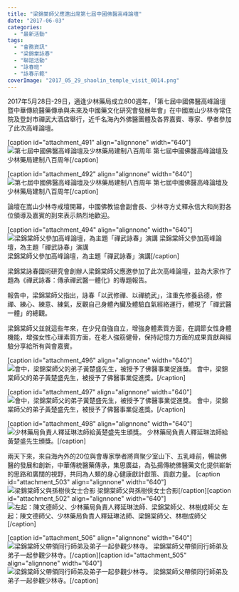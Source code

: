```yaml
---
title: "梁錦棠師父應邀出席第七屆中國佛醫高峰論壇"
date: "2017-06-03"
categories: 
  - "最新活動"
tags: 
  - "會務資訊"
  - "梁錦棠詠春"
  - "聯誼活動"
  - "詠春班"
  - "詠春示範"
coverImage: "2017_05_29_shaolin_temple_visit_0014.png"
---
```


2017年5月28日-29日，適逢少林藥局成立800週年，「第七屆中國佛醫高峰論壇暨中華傳統醫藥傳承與未來及中國藥文化研究會發展年會」在中國嵩山少林寺常住院及登封市禪武大酒店舉行，近千名海內外佛醫團體及各界嘉賓、專家、學者參加了此次高峰論壇。<!--more-->

\[caption id="attachment\_491" align="alignnone" width="640"\]![第七屆中國佛醫高峰論壇及少林藥局建制八百周年](images/2017_05_29_shaolin_temple_visit_0016.png) 第七屆中國佛醫高峰論壇及少林藥局建制八百周年\[/caption\]

\[caption id="attachment\_492" align="alignnone" width="640"\]![第七屆中國佛醫高峰論壇及少林藥局建制八百周年](images/2017_05_29_shaolin_temple_visit_0015.png) 第七屆中國佛醫高峰論壇及少林藥局建制八百周年\[/caption\]

論壇在嵩山少林寺戒壇開幕，中國佛教協會副會長、少林寺方丈釋永信大和尚對各位領導及嘉賓的到來表示熱烈地歡迎。

\[caption id="attachment\_494" align="alignnone" width="640"\]![梁錦棠師父參加高峰論壇，為主題「禪武詠春」演講 梁錦棠師父參加高峰論壇，為主題「禪武詠春」演講](images/2017_05_29_shaolin_temple_visit_0013.png) 梁錦棠師父參加高峰論壇，為主題「禪武詠春」演講\[/caption\]

梁錦棠詠春國術研究會創辦人梁錦棠師父應邀參加了此次高峰論壇，並為大家作了題為《禪武詠春：傳承禪武醫一體化》的專題報告。

報告中，梁錦棠師父指出，詠春「以武修禪、以禪統武」，注重先修養品德，修禪、練心、練意、練氣，反觀自己身體內臟及體驗血氣經絡運行，體現了「禪武醫一體」的總觀。

梁錦棠師父並就這些年來，在少兒自強自立，增強身體素質方面，在調節女性身體機能，增強女性心理素質方面，在老人強筋健骨，保持記憶力方面的成果貢獻與經驗分享給所有與會嘉賓。

\[caption id="attachment\_496" align="alignnone" width="640"\]![會中，梁錦棠師父的弟子黃楚盛先生，被授予了佛醫事業促進獎。](images/2017_05_29_shaolin_temple_visit_0011.png) 會中，梁錦棠師父的弟子黃楚盛先生，被授予了佛醫事業促進獎。\[/caption\]

\[caption id="attachment\_497" align="alignnone" width="640"\]![會中，梁錦棠師父的弟子黃楚盛先生，被授予了佛醫事業促進獎。](images/2017_05_29_shaolin_temple_visit_0010.png) 會中，梁錦棠師父的弟子黃楚盛先生，被授予了佛醫事業促進獎。\[/caption\]

\[caption id="attachment\_498" align="alignnone" width="640"\]![少林藥局負責人釋延琳法師給黃楚盛先生頒獎。   ](images/2017_05_29_shaolin_temple_visit_0009.png) 少林藥局負責人釋延琳法師給黃楚盛先生頒獎。\[/caption\]

兩天下來，來自海內外的20位與會專家學者將齊聚少室山下、五乳峰前，暢談佛醫的發展和創新，中華傳統醫藥傳承，集思廣益，為弘揚傳統佛醫藥文化提供嶄新的思路和廣闊的視野，共同為人類的身心健康獻計獻策、貢獻力量。 \[caption id="attachment\_503" align="alignnone" width="640"\]![梁錦棠師父與孫樹俠女士合影](images/2017_05_29_shaolin_temple_visit_0004.png) 梁錦棠師父與孫樹俠女士合影\[/caption\]\[caption id="attachment\_502" align="alignnone" width="640"\]![左起：陳文德師父、少林藥局負責人釋延琳法師、梁錦棠師父、林樹成師父](images/2017_05_29_shaolin_temple_visit_0005.png) 左起：陳文德師父、少林藥局負責人釋延琳法師、梁錦棠師父、林樹成師父\[/caption\]

\[caption id="attachment\_506" align="alignnone" width="640"\]![梁錦棠師父帶領同行師弟及弟子一起參觀少林寺。](images/2017_05_29_shaolin_temple_visit_0001.png) 梁錦棠師父帶領同行師弟及弟子一起參觀少林寺。\[/caption\]\[caption id="attachment\_505" align="alignnone" width="640"\]![梁錦棠師父帶領同行師弟及弟子一起參觀少林寺。](images/2017_05_29_shaolin_temple_visit_0002.png) 梁錦棠師父帶領同行師弟及弟子一起參觀少林寺。\[/caption\]
